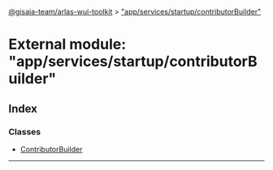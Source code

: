 [@gisaia-team/arlas-wui-toolkit](../README.md) > ["app/services/startup/contributorBuilder"](../modules/_app_services_startup_contributorbuilder_.md)

# External module: "app/services/startup/contributorBuilder"

## Index

### Classes

* [ContributorBuilder](../classes/_app_services_startup_contributorbuilder_.contributorbuilder.md)

---

